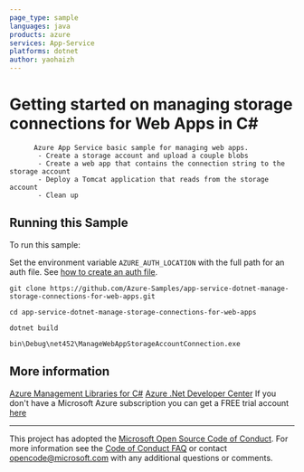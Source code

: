 ```yaml
---
page_type: sample
languages: java
products: azure
services: App-Service
platforms: dotnet
author: yaohaizh
---
```


# Getting started on managing storage connections for Web Apps in C# #

          Azure App Service basic sample for managing web apps.
           - Create a storage account and upload a couple blobs
           - Create a web app that contains the connection string to the storage account
           - Deploy a Tomcat application that reads from the storage account
           - Clean up


## Running this Sample ##

To run this sample:

Set the environment variable `AZURE_AUTH_LOCATION` with the full path for an auth file. See [how to create an auth file](https://github.com/Azure/azure-libraries-for-net/blob/master/AUTH.md).

    git clone https://github.com/Azure-Samples/app-service-dotnet-manage-storage-connections-for-web-apps.git

    cd app-service-dotnet-manage-storage-connections-for-web-apps
  
    dotnet build
    
    bin\Debug\net452\ManageWebAppStorageAccountConnection.exe

## More information ##

[Azure Management Libraries for C#](https://github.com/Azure/azure-sdk-for-net/tree/Fluent)
[Azure .Net Developer Center](https://azure.microsoft.com/en-us/develop/net/)
If you don't have a Microsoft Azure subscription you can get a FREE trial account [here](http://go.microsoft.com/fwlink/?LinkId=330212)

---

This project has adopted the [Microsoft Open Source Code of Conduct](https://opensource.microsoft.com/codeofconduct/). For more information see the [Code of Conduct FAQ](https://opensource.microsoft.com/codeofconduct/faq/) or contact [opencode@microsoft.com](mailto:opencode@microsoft.com) with any additional questions or comments.